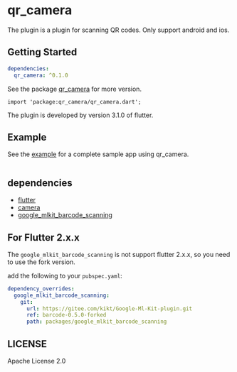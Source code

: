# qr_camera

The plugin is a plugin for scanning QR codes. Only support android and ios.

## Getting Started

```yaml
dependencies:
  qr_camera: ^0.1.0
```

See the package [qr_camera](https://pub.dev/packages/qr_camera) for more version.

`import 'package:qr_camera/qr_camera.dart';`

The plugin is developed by version 3.1.0 of flutter.

## Example

See the [example](./example) for a complete sample app using qr_camera.

```dart
```

## dependencies

- [flutter](https://github.com/flutter/flutter)
- [camera](https://pub.dev/packages/camera)
- [google_mlkit_barcode_scanning](https://pub.dev/packages/google_mlkit_barcode_scanning)

## For Flutter 2.x.x

The `google_mlkit_barcode_scanning` is not support flutter 2.x.x, so you need to use the fork version.

add the following to your `pubspec.yaml`:

```yaml
dependency_overrides:
  google_mlkit_barcode_scanning:
    git:
      url: https://gitee.com/kikt/Google-Ml-Kit-plugin.git
      ref: barcode-0.5.0-forked
      path: packages/google_mlkit_barcode_scanning
```

## LICENSE

Apache License 2.0
